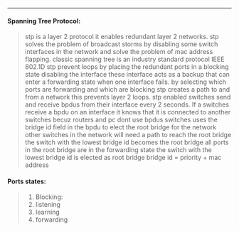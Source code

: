 ---
#### Spanning Tree Protocol:
>stp is a layer 2 protocol it enables redundant layer 2 networks.
>stp solves the problem of broadcast storms by disabling some switch interfaces in the network and solve the problem of mac address flapping.
>classic spanning tree is an industry standard protocol IEEE 802.1D
>stp prevent loops by placing the redundant ports in a blocking state disabling the interface 
>these interface acts as a backup that can enter a forwarding state when one interface fails.
>by selecting which ports are forwarding and which are blocking stp creates a path to and from a network this prevents layer 2 loops.
>stp enabled switches send and receive bpdus from their interface every 2 seconds. If a switches receive a bpdu on an interface it knows that it is connected to another switches becuz routers and pc dont use bpdus 
>switches uses the bridge id field in the bpdu to elect the root bridge for the network other switches in the network will need a path to reach the root bridge 
>the switch with the lowest bridge id becomes the root bridge 
>all ports in the root bridge are in the forwarding state 
>the switch with the lowest bridge id is elected as root bridge 
>bridge id = priority + mac address

#### Ports states:
>1. Blocking:
>2. listening
>3. learning
>4. forwarding
>